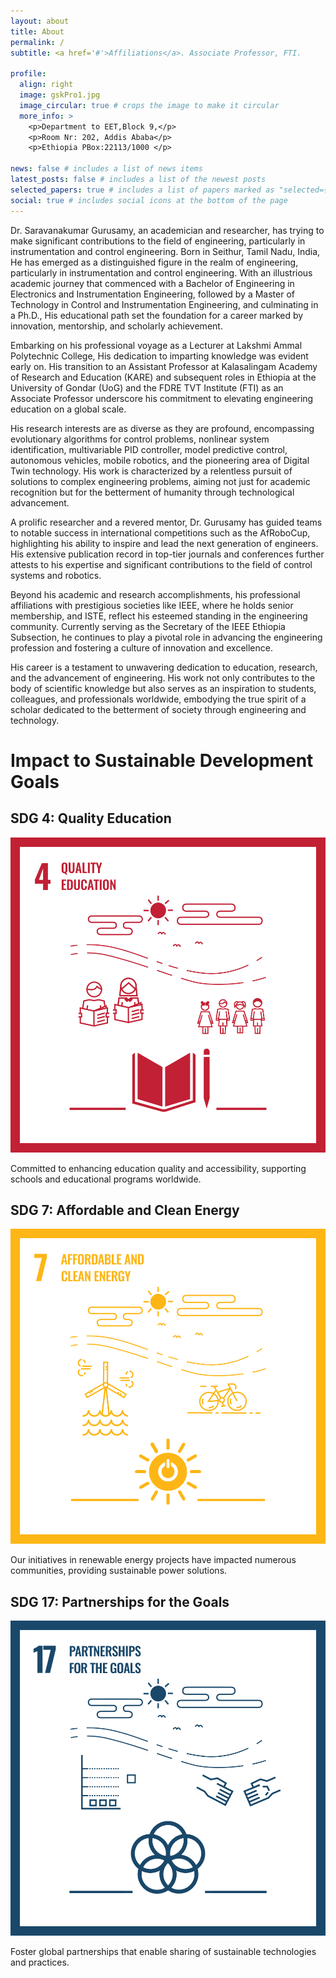 ```yaml
---
layout: about
title: About
permalink: /
subtitle: <a href='#'>Affiliations</a>. Associate Professor, FTI.

profile:
  align: right
  image: gskPro1.jpg
  image_circular: true # crops the image to make it circular
  more_info: >
    <p>Department to EET,Block 9,</p>
    <p>Room Nr: 202, Addis Ababa</p>
    <p>Ethiopia PBox:22113/1000 </p>

news: false # includes a list of news items
latest_posts: false # includes a list of the newest posts
selected_papers: true # includes a list of papers marked as "selected={true}"
social: true # includes social icons at the bottom of the page
---
```

Dr. Saravanakumar Gurusamy, an academician and researcher, has trying to make significant contributions to the field of engineering, particularly in instrumentation and control engineering. Born in Seithur, Tamil Nadu, India, He has emerged as a distinguished figure in the realm of engineering, particularly in instrumentation and control engineering. With an illustrious academic journey that commenced with a Bachelor of Engineering in Electronics and Instrumentation Engineering, followed by a Master of Technology in Control and Instrumentation Engineering, and culminating in a Ph.D., His educational path set the foundation for a career marked by innovation, mentorship, and scholarly achievement.

Embarking on his professional voyage as a Lecturer at Lakshmi Ammal Polytechnic College, His dedication to imparting knowledge was evident early on. His transition to an Assistant Professor at Kalasalingam Academy of Research and Education (KARE) and subsequent roles in Ethiopia at the University of Gondar (UoG) and the FDRE TVT Institute (FTI) as an Associate Professor underscore his commitment to elevating engineering education on a global scale.

His research interests are as diverse as they are profound, encompassing evolutionary algorithms for control problems, nonlinear system identification, multivariable PID controller, model predictive control, autonomous vehicles, mobile robotics, and the pioneering area of Digital Twin technology. His work is characterized by a relentless pursuit of solutions to complex engineering problems, aiming not just for academic recognition but for the betterment of humanity through technological advancement.

A prolific researcher and a revered mentor, Dr. Gurusamy has guided teams to notable success in international competitions such as the AfRoboCup, highlighting his ability to inspire and lead the next generation of engineers. His extensive publication record in top-tier journals and conferences further attests to his expertise and significant contributions to the field of control systems and robotics.

Beyond his academic and research accomplishments, his professional affiliations with prestigious societies like IEEE, where he holds senior membership, and ISTE, reflect his esteemed standing in the engineering community. Currently serving as the Secretary of the IEEE Ethiopia Subsection, he continues to play a pivotal role in advancing the engineering profession and fostering a culture of innovation and excellence.

His career is a testament to unwavering dedication to education, research, and the advancement of engineering. His work not only contributes to the body of scientific knowledge but also serves as an inspiration to students, colleagues, and professionals worldwide, embodying the true spirit of a scholar dedicated to the betterment of society through engineering and technology.

# Impact to Sustainable Development Goals

## SDG 4: Quality Education
![SDG 4: Quality Education](/assets/img/4_SDG.gif)

Committed to enhancing education quality and accessibility, supporting schools and educational programs worldwide.

## SDG 7: Affordable and Clean Energy
![SDG 7: Affordable and Clean Energy](/assets/img/7_SDG.gif)

Our initiatives in renewable energy projects have impacted numerous communities, providing sustainable power solutions.
<!---

## SDG 11: Sustainable Cities and Communities
![SDG 11: Sustainable Cities and Communities](/assets/img/4_SDG.gif)

Involved in urban planning projects that emphasize sustainability, reducing the carbon footprint of cities.

## SDG 13: Climate Action
![SDG 13: Climate Action](/assets/img/4_SDG.gif)

Our climate change awareness campaigns are helping to drive action and policy change at various levels of government.
comments syntax
--->

## SDG 17: Partnerships for the Goals
![SDG 17: Partnerships for the Goals](/assets/img/17_SDG.gif)

Foster global partnerships that enable sharing of sustainable technologies and practices.
